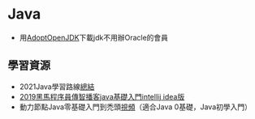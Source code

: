 # Java

- 用[AdoptOpenJDK](https://adoptopenjdk.net/)下載jdk不用辦Oracle的會員

## 學習資源
- 2021Java學習路線[總結](https://github.com/Tyson0314/Java-learning)
- [2019黑馬程序員傳智播客java基礎入門intellij idea版](https://www.youtube.com/watch?v=qXGJ-z_-CM4&list=PLD3Xyx6ef38yAdTNXD7ntDlaarf8NEoZ4&index=125)
- 動力節點Java零基礎入門到禿頭[視頻](https://www.bilibili.com/video/BV1Rx411876f?p=694&spm_id_from=pageDriver)（適合Java 0基礎，Java初學入門）
